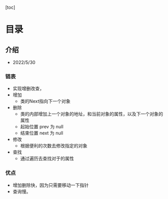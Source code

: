 [toc]

# 目录
## 介绍
- 2022/5/30
### 链表
- 实现增删改查，
- 增加
  - 类的Next指向下一个对象
- 删除
  - 类的内部增加上一个对象的地址，和当前对象的属性，以及下一个对象的属性
  - 起始位置 prev 为 null
  - 结束位置 next 为 null
- 修改
  - 根据便利的次数去修改指定的对象
- 查找
  - 通过遍历去查找对于的属性

### 优点
- 增加删除快，因为只需要移动一下指针
- 查询慢。
